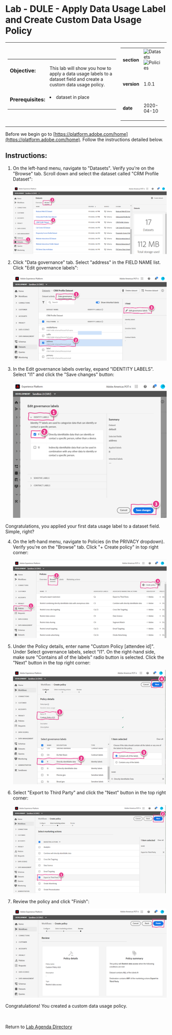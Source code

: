 # Lab - DULE - Apply Data Usage Label and Create Custom Data Usage Policy

<table style="border-collapse: collapse; border: none;" class="tab" cellspacing="0" cellpadding="0">

<tr style="border: none;">

<div align="left">
<td width="600" style="border: none;">
<table>
<tbody valign="top">
      <tr width="500">
            <td valign="top"><h3>Objective:</h3>
            </td>
            <td valign="top"><br>This lab will show you how to apply a data usage labels to a dataset field and create a custom data usage policy.
            </td>
     </tr>
     <tr width="500">
           <td valign="top"><h3>Prerequisites:</h3></td>
           <td valign="top"><br><li>dataset in place</li>
           </td>
     </tr>
</tbody>
</table>
</td>
</div>

<div align="right">
<td style="border: none;" valign="top">

<table>
<tbody valign="top">
      <tr>
            <td valign="middle" height="70"><b>section</b></td>
            <td valign="middle" height="70"><img src="https://github.com/adobe/AEP-Hands-on-Labs/blob/master/assets/images/left_hand_nav_menu_datasets.png?raw=true" alt="Datasets">
            <img src="https://github.com/adobe/AEP-Hands-on-Labs/blob/master/assets/images/left_hand_nav_menu_policies.png?raw=true" alt="Policies"></td>
      </tr>
      <tr>
            <td valign="middle" height="70"><b>version</b></td>
            <td valign="middle" height="70">1.0.1</td>
      </tr>
      <tr>
            <td valign="middle" height="70"><b>date</b></td>
            <td valign="middle" height="70">2020-04-10</td>
      </tr>
</tbody>
</table>
</td>
</div>

</tr>
</table>

Before we begin go to [https://platform.adobe.com/home](https://platform.adobe.com/home). Follow the instructions detailed below.

## Instructions:

1. On the left-hand menu, navigate to "Datasets". Verify you're on the "Browse" tab. Scroll down and select the dataset called "CRM Profile Dataset":

   ![Demo](./images/datausagelabel-1.png)

2. Click "Data governance" tab. Select "address" in the FIELD NAME list. Click "Edit governance labels":

   ![Demo](./images/datausagelabel-2.png)

3. In the Edit governance labels overlay, expand "IDENTITY LABELS". Select "I1" and click the "Save changes" button:

   ![Demo](./images/datausagelabel-3.png)

Congratulations, you applied your first data usage label to a dataset field. Simple, right?

4. On the left-hand menu, navigate to Policies (in the PRIVACY dropdown). Verify you're on the "Browse" tab. Click "+ Create policy" in top right corner:

   ![Demo](./images/datausagepolicy1.png)

5. Under the Policy details, enter name "Custom Policy [attendee id]". Under Select governance labels, select "I1". On the right-hand side, make sure "Contains all of the labels" radio button is selected. Click the "Next" button in the top right corner:

   ![Demo](./images/datausagepolicy2.png)

6. Select "Export to Third Party" and click the "Next" button in the top right corner:

   ![Demo](./images/datausagepolicy3.png)

7. Review the policy and click "Finish":

   ![Demo](./images/datausagepolicy4.png)

Congratulations! You created a custom data usage policy.
<br>
<br>
<br>

Return to [Lab Agenda Directory](https://github.com/adobe/AEP-Hands-on-Labs/blob/master/labs/retail/README.md#lab-agenda)
